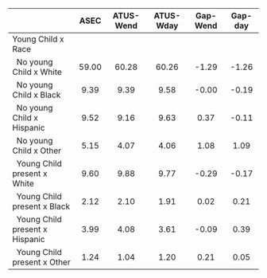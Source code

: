 
|                      |         ASEC |    ATUS-Wend |    ATUS-Wday |     Gap-Wend |      Gap-day |
| -------------------- | :----------: | :----------: | :----------: | :----------: | :----------: |
| Young Child x Race   |              |              |              |              |              |
| &nbsp;&nbsp;No young Child x White |        59.00 |        60.28 |        60.26 |        -1.29 |        -1.26 |
| &nbsp;&nbsp;No young Child x Black |         9.39 |         9.39 |         9.58 |        -0.00 |        -0.19 |
| &nbsp;&nbsp;No young Child x Hispanic |         9.52 |         9.16 |         9.63 |         0.37 |        -0.11 |
| &nbsp;&nbsp;No young Child x Other |         5.15 |         4.07 |         4.06 |         1.08 |         1.09 |
| &nbsp;&nbsp;Young Child present x White |         9.60 |         9.88 |         9.77 |        -0.29 |        -0.17 |
| &nbsp;&nbsp;Young Child present x Black |         2.12 |         2.10 |         1.91 |         0.02 |         0.21 |
| &nbsp;&nbsp;Young Child present x Hispanic |         3.99 |         4.08 |         3.61 |        -0.09 |         0.39 |
| &nbsp;&nbsp;Young Child present x Other |         1.24 |         1.04 |         1.20 |         0.21 |         0.05 |

